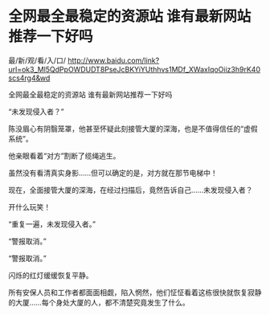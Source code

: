 # 全网最全最稳定的资源站 谁有最新网站推荐一下好吗

最/新/观/看/入/口/ http://www.baidu.com/link?url=ok3_Ml5QdPpOWDUDT8PseJcBKYiYUthhvs1MDf_XWaxIqoOiiz3h9rK40scs4rg4&wd

全网最全最稳定的资源站 谁有最新网站推荐一下好吗


“未发现侵入者？”

陈没眉心有阴翳笼罩，他甚至怀疑此刻接管大厦的深海，也是不值得信任的“虚假系统”。

他亲眼看着“对方”割断了缆绳逃生。

虽然没有看清真实身影……但可以确定的是，对方就在那节电梯中！

现在，全面接管大厦的深海，在经过扫描后，竟然告诉自己……未发现侵入者？

开什么玩笑！

“重复一遍，未发现侵入者。”

“警报取消。”

“警报取消。”

闪烁的红灯缓缓恢复平静。

所有安保人员和工作者都面面相觑，陷入惘然，他们怔怔看着这栋很快就恢复寂静的大厦……每个身处大厦的人，都不清楚究竟发生了什么。

